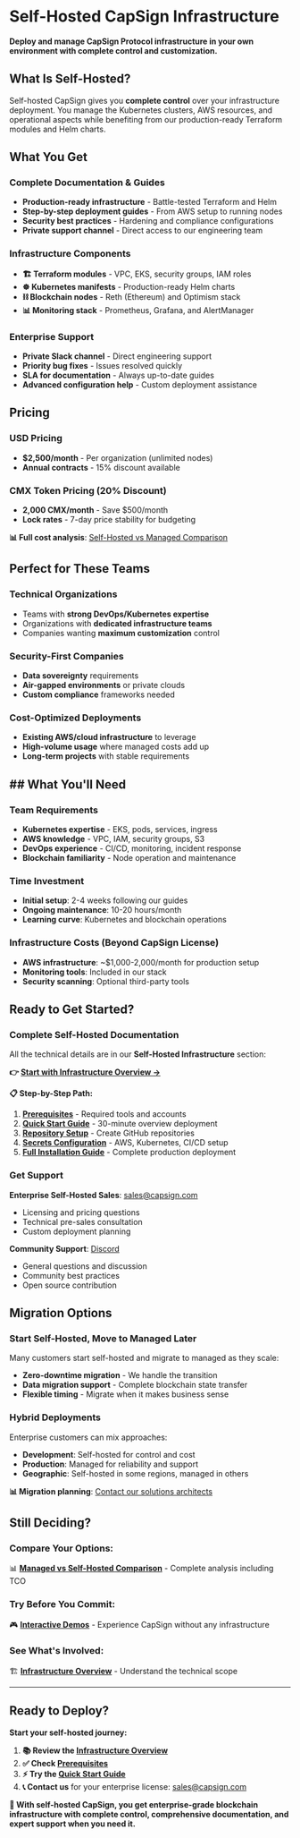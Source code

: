 # Self-Hosted CapSign Infrastructure

**Deploy and manage CapSign Protocol infrastructure in your own environment with complete control and customization.**

## What Is Self-Hosted?

Self-hosted CapSign gives you **complete control** over your infrastructure deployment. You manage the Kubernetes clusters, AWS resources, and operational aspects while benefiting from our production-ready Terraform modules and Helm charts.

## What You Get

### Complete Documentation & Guides

- **Production-ready infrastructure** - Battle-tested Terraform and Helm
- **Step-by-step deployment guides** - From AWS setup to running nodes
- **Security best practices** - Hardening and compliance configurations
- **Private support channel** - Direct access to our engineering team

### Infrastructure Components

- **🏗️ Terraform modules** - VPC, EKS, security groups, IAM roles
- **☸️ Kubernetes manifests** - Production-ready Helm charts
- **⛓️ Blockchain nodes** - Reth (Ethereum) and Optimism stack
- **📊 Monitoring stack** - Prometheus, Grafana, and AlertManager

### Enterprise Support

- **Private Slack channel** - Direct engineering support
- **Priority bug fixes** - Issues resolved quickly
- **SLA for documentation** - Always up-to-date guides
- **Advanced configuration help** - Custom deployment assistance

## Pricing

### USD Pricing

- **$2,500/month** - Per organization (unlimited nodes)
- **Annual contracts** - 15% discount available

### CMX Token Pricing (20% Discount)

- **2,000 CMX/month** - Save $500/month
- **Lock rates** - 7-day price stability for budgeting

**📊 Full cost analysis**: [Self-Hosted vs Managed Comparison](/pricing/comparison.md)

## Perfect for These Teams

### Technical Organizations

- Teams with **strong DevOps/Kubernetes expertise**
- Organizations with **dedicated infrastructure teams**
- Companies wanting **maximum customization** control

### Security-First Companies

- **Data sovereignty** requirements
- **Air-gapped environments** or private clouds
- **Custom compliance** frameworks needed

### Cost-Optimized Deployments

- **Existing AWS/cloud infrastructure** to leverage
- **High-volume usage** where managed costs add up
- **Long-term projects** with stable requirements

## ## What You'll Need

### Team Requirements

- **Kubernetes expertise** - EKS, pods, services, ingress
- **AWS knowledge** - VPC, IAM, security groups, S3
- **DevOps experience** - CI/CD, monitoring, incident response
- **Blockchain familiarity** - Node operation and maintenance

### Time Investment

- **Initial setup**: 2-4 weeks following our guides
- **Ongoing maintenance**: 10-20 hours/month
- **Learning curve**: Kubernetes and blockchain operations

### Infrastructure Costs (Beyond CapSign License)

- **AWS infrastructure**: ~$1,000-2,000/month for production setup
- **Monitoring tools**: Included in our stack
- **Security scanning**: Optional third-party tools

## Ready to Get Started?

### Complete Self-Hosted Documentation

All the technical details are in our **Self-Hosted Infrastructure** section:

**👉 [Start with Infrastructure Overview →](/infrastructure/README.md)**

**📋 Step-by-Step Path:**

1. **[Prerequisites](/prerequisites/README.md)** - Required tools and accounts
2. **[Quick Start Guide](/quickstart/README.md)** - 30-minute overview deployment
3. **[Repository Setup](/installation/setup.md)** - Create GitHub repositories
4. **[Secrets Configuration](/installation/secrets.md)** - AWS, Kubernetes, CI/CD setup
5. **[Full Installation Guide](/installation/README.md)** - Complete production deployment

### Get Support

**Enterprise Self-Hosted Sales**: [sales@capsign.com](mailto:sales@capsign.com)

- Licensing and pricing questions
- Technical pre-sales consultation
- Custom deployment planning

**Community Support**: [Discord](https://discord.gg/gSmnZ9wmNv)

- General questions and discussion
- Community best practices
- Open source contribution

## Migration Options

### **Start Self-Hosted, Move to Managed Later**

Many customers start self-hosted and migrate to managed as they scale:

- **Zero-downtime migration** - We handle the transition
- **Data migration support** - Complete blockchain state transfer
- **Flexible timing** - Migrate when it makes business sense

### **Hybrid Deployments**

Enterprise customers can mix approaches:

- **Development**: Self-hosted for control and cost
- **Production**: Managed for reliability and support
- **Geographic**: Self-hosted in some regions, managed in others

**📊 Migration planning**: [Contact our solutions architects](mailto:enterprise@capsign.com?subject=Migration%20Planning)

## Still Deciding?

### **Compare Your Options:**

📊 **[Managed vs Self-Hosted Comparison](/pricing/comparison.md)** - Complete analysis including TCO

### **Try Before You Commit:**

🎮 **[Interactive Demos](/demos/README.md)** - Experience CapSign without any infrastructure

### **See What's Involved:**

🏗️ **[Infrastructure Overview](/infrastructure/README.md)** - Understand the technical scope

---

## Ready to Deploy?

**Start your self-hosted journey:**

1. **📚 Review the [Infrastructure Overview](/infrastructure/README.md)**
2. **✅ Check [Prerequisites](/prerequisites/README.md)**
3. **⚡ Try the [Quick Start Guide](/quickstart/README.md)**
4. **📞 Contact us** for your enterprise license: [sales@capsign.com](mailto:sales@capsign.com)

**💪 With self-hosted CapSign, you get enterprise-grade blockchain infrastructure with complete control, comprehensive documentation, and expert support when you need it.**
